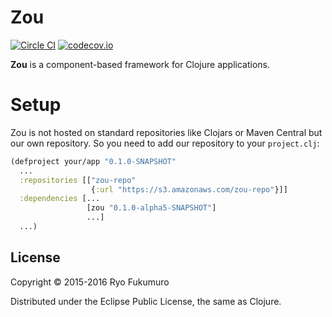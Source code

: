 # Zou

[![Circle CI](https://circleci.com/gh/rfkm/zou.svg?style=svg&circle-token=1b92c8b8004d0c119f6424c31fdeaf36756e3e90)](https://circleci.com/gh/rfkm/zou)
[![codecov.io](https://codecov.io/github/rfkm/zou/coverage.svg?branch=master&token=C99JZMX9ml)](https://codecov.io/github/rfkm/zou?branch=master)

**Zou** is a component-based framework for Clojure applications.

# Setup

Zou is not hosted on standard repositories like Clojars or Maven Central but our own repository.
So you need to add our repository to your `project.clj`:

```clj
(defproject your/app "0.1.0-SNAPSHOT"
  ...
  :repositories [["zou-repo"
                  {:url "https://s3.amazonaws.com/zou-repo"}]]
  :dependencies [...
                 [zou "0.1.0-alpha5-SNAPSHOT"]
                 ...]
  ...)
```

## License

Copyright © 2015-2016 Ryo Fukumuro

Distributed under the Eclipse Public License, the same as Clojure.
